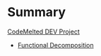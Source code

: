 # Summary

[CodeMelted DEV Project](./README.md)

- [Functional Decomposition](./1-0_functional-decomposition.md)

